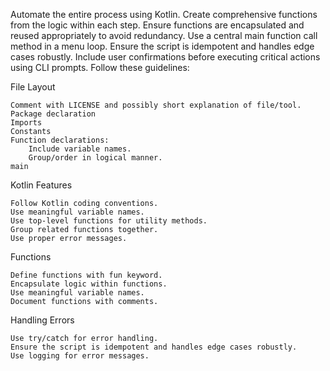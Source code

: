 
Automate the entire process using Kotlin. Create comprehensive functions from the logic within each step. Ensure functions are encapsulated and reused appropriately to avoid redundancy. Use a central main function call method in a menu loop. Ensure the script is idempotent and handles edge cases robustly. Include user confirmations before executing critical actions using CLI prompts. Follow these guidelines:

File Layout

    Comment with LICENSE and possibly short explanation of file/tool.
    Package declaration
    Imports
    Constants
    Function declarations:
        Include variable names.
        Group/order in logical manner.
    main

Kotlin Features

    Follow Kotlin coding conventions.
    Use meaningful variable names.
    Use top-level functions for utility methods.
    Group related functions together.
    Use proper error messages.

Functions

    Define functions with fun keyword.
    Encapsulate logic within functions.
    Use meaningful variable names.
    Document functions with comments.

Handling Errors

    Use try/catch for error handling.
    Ensure the script is idempotent and handles edge cases robustly.
    Use logging for error messages.
